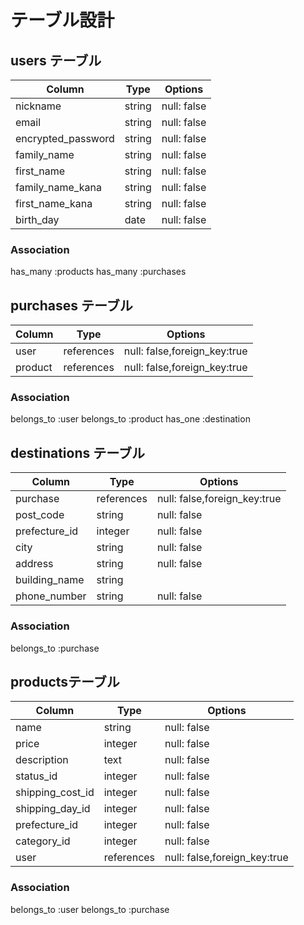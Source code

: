 # テーブル設計

## users テーブル

| Column             | Type   | Options       |
| ------------------ | ------ | --------------|
| nickname           | string | null: false   |
| email              | string | null: false   |
| encrypted_password | string | null: false   |
| family_name        | string | null: false   |
| first_name         | string | null: false   |
| family_name_kana   | string | null: false   |
| first_name_kana    | string | null: false   |
| birth_day          | date   | null: false   |


### Association

 has_many :products 
 has_many :purchases
 
 

## purchases テーブル

| Column      | Type       | Options                      |
| ----------- | ---------- | ---------------------------- |
| user        | references | null: false,foreign_key:true |
| product     | references | null: false,foreign_key:true |


### Association

 belongs_to :user
 belongs_to :product
 has_one    :destination


## destinations テーブル

| Column           | Type       | Options                        |
| ---------------- | ---------- | ------------------------------ |
| purchase         | references | null: false,foreign_key:true   |
| post_code        | string     | null: false                    |
| prefecture_id    | integer    | null: false                    |
| city             | string     | null: false                    |
| address          | string     | null: false                    |
| building_name    | string     |                                |
| phone_number     | string     | null: false                    |


### Association

belongs_to :purchase


## productsテーブル

| Column           | Type       | Options                        |
| ---------------- | ---------- | ------------------------------ |
| name             | string     | null: false                    |
| price            | integer    | null: false                    |
| description      | text       | null: false                    |
| status_id        | integer    | null: false                    |
| shipping_cost_id | integer    | null: false                    |
| shipping_day_id  | integer    | null: false                    |
| prefecture_id    | integer    | null: false                    |
| category_id      | integer    | null: false                    |
| user             | references | null: false,foreign_key:true   |


### Association

belongs_to :user
belongs_to :purchase
